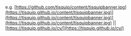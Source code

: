 e.g. [https://github.com/tisquip/content/tisquipbanner.jpg](https://tisquip.github.io/content/tisquipbanner.jpg)](https://tisquip.github.io/content/tisquipbanner.jpg)](https://tisquip.github.io/content/tisquipbanner.jpg) || [https://tisquip.github.io/cv/](https://tisquip.github.io/cv/)
